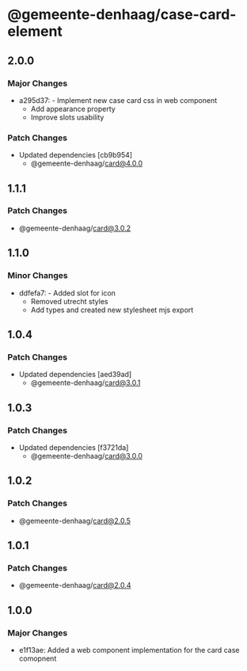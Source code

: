 # @gemeente-denhaag/case-card-element

## 2.0.0

### Major Changes

- a295d37: - Implement new case card css in web component
  - Add appearance property
  - Improve slots usability

### Patch Changes

- Updated dependencies [cb9b954]
  - @gemeente-denhaag/card@4.0.0

## 1.1.1

### Patch Changes

- @gemeente-denhaag/card@3.0.2

## 1.1.0

### Minor Changes

- ddfefa7: - Added slot for icon
  - Removed utrecht styles
  - Add types and created new stylesheet mjs export

## 1.0.4

### Patch Changes

- Updated dependencies [aed39ad]
  - @gemeente-denhaag/card@3.0.1

## 1.0.3

### Patch Changes

- Updated dependencies [f3721da]
  - @gemeente-denhaag/card@3.0.0

## 1.0.2

### Patch Changes

- @gemeente-denhaag/card@2.0.5

## 1.0.1

### Patch Changes

- @gemeente-denhaag/card@2.0.4

## 1.0.0

### Major Changes

- e1f13ae: Added a web component implementation for the card case comopnent
